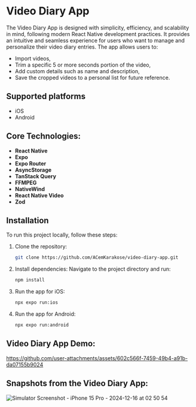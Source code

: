 # Video Diary App

The Video Diary App is designed with simplicity, efficiency, and scalability in mind, following modern React Native development practices. It provides an intuitive and seamless experience for users who want to manage and personalize their video diary entries. The app allows users to:
* Import videos,
* Trim a specific 5 or more seconds portion of the video,
* Add custom details such as name and description,
* Save the cropped videos to a personal list for future reference.


## Supported platforms
* iOS
* Android

## Core Technologies:
- **React Native**
- **Expo**
- **Expo Router**
- **AsyncStorage**
- **TanStack Query**
- **FFMPEG**
- **NativeWind**
- **React Native Video**
- **Zod**



## Installation

To run this project locally, follow these steps:

1. Clone the repository:
   ```bash
   git clone https://github.com/ACemKarakose/video-diary-app.git

2. Install dependencies: Navigate to the project directory and run:
   ```bash
   npm install
   
3. Run the app for iOS:
   ```bash
   npx expo run:ios

4. Run the app for Android:
   ```bash
   npx expo run:android

## Video Diary App Demo: 
https://github.com/user-attachments/assets/602c566f-7459-49b4-a91b-da07155b9024

## Snapshots from the Video Diary App: 
![Simulator Screenshot - iPhone 15 Pro - 2024-12-16 at 02 50 54](https://github.com/user-attachments/assets/3646436a-581b-4993-ba84-596710b43067)

